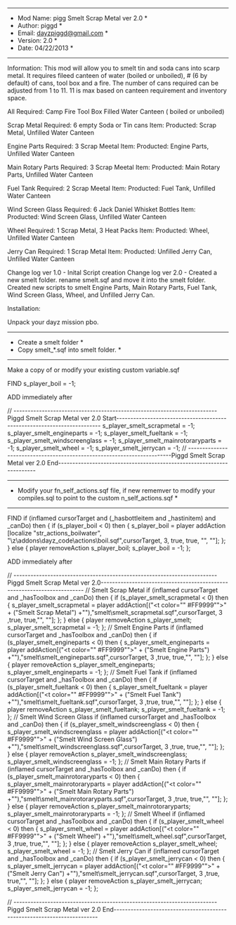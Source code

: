 *********************************************
* Mod Name:  pigg Smelt Scrap Metal ver 2.0 *
* Author: piggd								*
* Email: dayzpiggd@gmail.com				*
* Version: 2.0								*
* Date:	04/22/2013							*
*********************************************

Information:
This mod will allow you to smelt tin and soda cans into scarp metal.  It requires fileed canteen of water (boiled or unboiled), # (6 by default) of cans, tool box and a fire. 
The number of cans required can be adjusted from 1 to 11.  11 is max based on canteen requirement and inventory space.

All Required:
Camp Fire
Tool Box
Filled Water Canteen ( boiled or unboiled)

Scrap Metal
Required: 6 empty Soda or Tin cans
Item: Producted: Scrap Metal, Unfilled Water Canteen

Engine Parts
Required: 3 Scrap Meetal
Item: Producted: Engine Parts, Unfilled Water Canteen

Main Rotary Parts
Required: 3 Scrap Meetal
Item: Producted: Main Rotary Parts, Unfilled Water Canteen

Fuel Tank
Required: 2 Scrap Meetal
Item: Producted: Fuel Tank, Unfilled Water Canteen

Wind Screen Glass
Required: 6 Jack Daniel Whisket Bottles
Item: Producted: Wind Screen Glass, Unfilled Water Canteen

Wheel
Required: 1 Scrap Metal, 3 Heat Packs
Item: Producted: Wheel, Unfilled Water Canteen

Jerry Can
Required: 1 Scrap Metal
Item: Producted: Unfilled Jerry Can, Unfilled Water Canteen

Change log ver 1.0 - Inital Script creation
Change log ver 2.0 - Created a new smelt folder.  rename smelt.sqf and move it into the smelt folder.  Created new scripts to smelt Engine Parts, Main Rotary Parts,  Fuel Tank, 
	Wind Screen Glass, Wheel, and Unfilled Jerry Can.

Installation:

Unpack your dayz mission pbo.

*****************************************
* Create a smelt folder 			  	*
* Copy smelt_*.sqf  into smelt folder. *
*****************************************

Make a copy of or modify your existing custom variable.sqf

FIND
	s_player_boil =			-1;

ADD immediately after

// ------------------------------------------------------------------------Piggd Smelt Scrap Metal ver 2.0 Start------------------------------------------------------------------------
	s_player_smelt_scrapmetal =			-1;
	s_player_smelt_engineparts =		-1;
	s_player_smelt_fueltank =			-1;
	s_player_smelt_windscreenglass =	-1;
	s_player_smelt_mainrotoraryparts =	-1;
	s_player_smelt_wheel =				-1;
	s_player_smelt_jerrycan =			-1;
// ------------------------------------------------------------------------Piggd Smelt Scrap Metal ver 2.0 End----------------------------------------------------------------------

*******************************************************************************************************************************
* Modify your fn_self_actions.sqf file, if new rememver to modify your compiles.sql to point to the custom n_self_actions.sqf *
*******************************************************************************************************************************

FIND
	if (inflamed cursorTarget and (_hasbottleitem and _hastinitem) and _canDo) then {
		if (s_player_boil < 0) then {
			s_player_boil = player addAction [localize "str_actions_boilwater", "\z\addons\dayz_code\actions\boil.sqf",cursorTarget, 3, true, true, "", ""];
		};
	} else {
		player removeAction s_player_boil;
		s_player_boil = -1;
	};

ADD immediately after

// ------------------------------------------------------------------------Piggd Smelt Scrap Metal ver 2.0------------------------------------------------------------------------
	// Smelt Scrap Metal
	if (inflamed cursorTarget and _hasToolbox and _canDo) then {
		if (s_player_smelt_scrapmetal < 0) then {
			s_player_smelt_scrapmetal = player addAction[("<t color=""	#FF9999"">" + ("Smelt Scrap Metal") +"</t>"),"smelt\smelt_scrapmetal.sqf",cursorTarget, 3 ,true, true,"", ""];
		};
	} else {
		player removeAction s_player_smelt;
		s_player_smelt_scrapmetal = -1;
	};
	// Smelt Engine Parts
	if (inflamed cursorTarget and _hasToolbox and _canDo) then {
		if (s_player_smelt_engineparts < 0) then {
			s_player_smelt_engineparts = player addAction[("<t color=""	#FF9999"">" + ("Smelt Engine Parts") +"</t>"),"smelt\smelt_engineparts.sqf",cursorTarget, 3 ,true, true,"", ""];
		};
	} else {
		player removeAction s_player_smelt_engineparts;
		s_player_smelt_engineparts = -1;
	};
	// Smelt Fuel Tank
	if (inflamed cursorTarget and _hasToolbox and _canDo) then {
		if (s_player_smelt_fueltank < 0) then {
			s_player_smelt_fueltank = player addAction[("<t color=""	#FF9999"">" + ("Smelt Fuel Tank") +"</t>"),"smelt\smelt_fueltank.sqf",cursorTarget, 3 ,true, true,"", ""];
		};
	} else {
		player removeAction s_player_smelt_fueltank;
		s_player_smelt_fueltank = -1;
	};
	// Smelt Wind Screen Glass
	if (inflamed cursorTarget and _hasToolbox and _canDo) then {
		if (s_player_smelt_windscreenglass < 0) then {
			s_player_smelt_windscreenglass = player addAction[("<t color=""	#FF9999"">" + ("Smelt Wind Screen Glass") +"</t>"),"smelt\smelt_windscreenglass.sqf",cursorTarget, 3 ,true, true,"", ""];
		};
	} else {
		player removeAction s_player_smelt_windscreenglass;
		s_player_smelt_windscreenglass = -1;
	};
	// Smelt Main Rotary Parts
	if (inflamed cursorTarget and _hasToolbox and _canDo) then {
		if (s_player_smelt_mainrotoraryparts < 0) then {
			s_player_smelt_mainrotoraryparts = player addAction[("<t color=""	#FF9999"">" + ("Smelt Main Rotary Parts") +"</t>"),"smelt\smelt_mainrotoraryparts.sqf",cursorTarget, 3 ,true, true,"", ""];
		};
	} else {
		player removeAction s_player_smelt_mainrotoraryparts;
		s_player_smelt_mainrotoraryparts = -1;
	};
	// Smelt Wheel
	if (inflamed cursorTarget and _hasToolbox and _canDo) then {
		if (s_player_smelt_wheel < 0) then {
			s_player_smelt_wheel = player addAction[("<t color=""	#FF9999"">" + ("Smelt Wheel") +"</t>"),"smelt\smelt_wheel.sqf",cursorTarget, 3 ,true, true,"", ""];
		};
	} else {
		player removeAction s_player_smelt_wheel;
		s_player_smelt_wheel = -1;
	};
	// Smelt Jerry Can
	if (inflamed cursorTarget and _hasToolbox and _canDo) then {
		if (s_player_smelt_jerrycan < 0) then {
			s_player_smelt_jerrycan = player addAction[("<t color=""	#FF9999"">" + ("Smelt Jerry Can") +"</t>"),"smelt\smelt_jerrycan.sqf",cursorTarget, 3 ,true, true,"", ""];
		};
	} else {
		player removeAction s_player_smelt_jerrycan;
		s_player_smelt_jerrycan = -1;
	};

// ------------------------------------------------------------------------Piggd Smelt Scrap Metal ver 2.0 End------------------------------------------------------------------------

